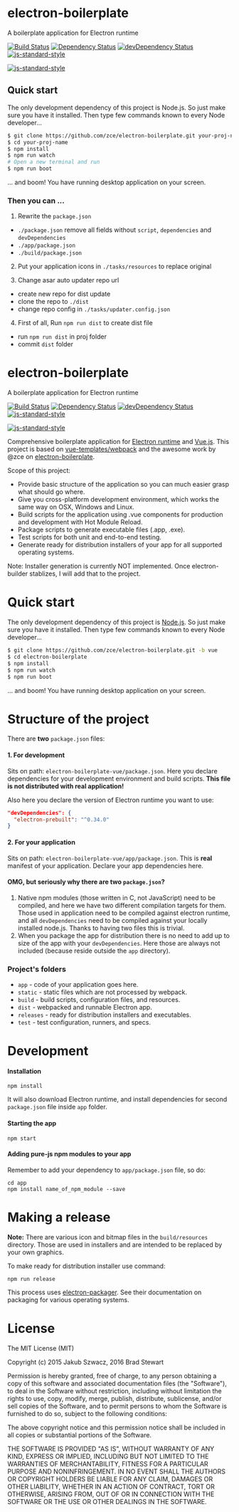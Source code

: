 # electron-boilerplate

A boilerplate application for Electron runtime

[![Build Status](https://travis-ci.org/zce/electron-boilerplate.svg?branch=vue-auto-update)](https://travis-ci.org/zce/electron-boilerplate)
[![Dependency Status](https://david-dm.org/zce/electron-boilerplate.svg)](https://david-dm.org/zce/electron-boilerplate)
[![devDependency Status](https://david-dm.org/zce/electron-boilerplate/dev-status.svg)](https://david-dm.org/zce/electron-boilerplate#info=devDependencies)
[![js-standard-style](https://img.shields.io/badge/code%20style-standard-brightgreen.svg)](http://standardjs.com/)

[![js-standard-style](https://cdn.rawgit.com/feross/standard/master/badge.svg)](https://github.com/feross/standard)


## Quick start

The only development dependency of this project is Node.js. So just make sure you have it installed. Then type few commands known to every Node developer...

```bash
$ git clone https://github.com/zce/electron-boilerplate.git your-proj-name -b vue-auto-update
$ cd your-proj-name
$ npm install
$ npm run watch
# Open a new terminal and run
$ npm run boot
```

... and boom! You have running desktop application on your screen.

### Then you can ...

1. Rewrite the `package.json`
  - `./package.json` remove all fields without `script`, `dependencies` and `devDependencies`
  - `./app/package.json`
  - `./build/package.json`

2. Put your application icons in `./tasks/resources` to replace original

3. Change asar auto updater repo url
  - create new repo for dist update
  - clone the repo to `./dist`
  - change repo config in `./tasks/updater.config.json`

4. First of all, Run `npm run dist` to create dist file
  - run `npm run dist` in proj folder
  - commit `dist` folder
  




# electron-boilerplate

A boilerplate application for Electron runtime

[![Build Status](https://travis-ci.org/zce/electron-boilerplate.svg?branch=vue)](https://travis-ci.org/zce/electron-boilerplate)
[![Dependency Status](https://david-dm.org/zce/electron-boilerplate.svg)](https://david-dm.org/zce/electron-boilerplate)
[![devDependency Status](https://david-dm.org/zce/electron-boilerplate/dev-status.svg)](https://david-dm.org/zce/electron-boilerplate#info=devDependencies)
[![js-standard-style](https://img.shields.io/badge/code%20style-standard-brightgreen.svg)](http://standardjs.com/)

[![js-standard-style](https://cdn.rawgit.com/feross/standard/master/badge.svg)](https://github.com/feross/standard)


Comprehensive boilerplate application for [Electron runtime](http://electron.atom.io) and [Vue.js](http://vuejs.org). This project is based on [vue-templates/webpack](https://github.com/vuejs-templates/webpack) and the awesome work by @zce on [electron-boilerplate](https://github.com/zce/electron-boilerplate).

Scope of this project:

- Provide basic structure of the application so you can much easier grasp what should go where.
- Give you cross-platform development environment, which works the same way on OSX, Windows and Linux.
- Build scripts for the application using .vue components for production and development with Hot Module Reload.
- Package scripts to generate executable files (.app, .exe).
- Test scripts for both unit and end-to-end testing.
- Generate ready for distribution installers of your app for all supported operating systems.

Note: Installer generation is currently NOT implemented. Once electron-builder stablizes, I will add that to the project. 


# Quick start
The only development dependency of this project is [Node.js](https://nodejs.org). So just make sure you have it installed.
Then type few commands known to every Node developer...

```bash
$ git clone https://github.com/zce/electron-boilerplate.git -b vue
$ cd electron-boilerplate
$ npm install
$ npm run watch
$ npm run boot
```
... and boom! You have running desktop application on your screen.

# Structure of the project

There are **two** `package.json` files:  

#### 1. For development
Sits on path: `electron-boilerplate-vue/package.json`. Here you declare dependencies for your development environment and build scripts. **This file is not distributed with real application!**

Also here you declare the version of Electron runtime you want to use:
```json
"devDependencies": {
  "electron-prebuilt": "^0.34.0"
}
```

#### 2. For your application
Sits on path: `electron-boilerplate-vue/app/package.json`. This is **real** manifest of your application. Declare your app dependencies here.

#### OMG, but seriously why there are two `package.json`?
1. Native npm modules (those written in C, not JavaScript) need to be compiled, and here we have two different compilation targets for them. Those used in application need to be compiled against electron runtime, and all `devDependencies` need to be compiled against your locally installed node.js. Thanks to having two files this is trivial.
2. When you package the app for distribution there is no need to add up to size of the app with your `devDependencies`. Here those are always not included (because reside outside the `app` directory).

### Project's folders

- `app` - code of your application goes here.
- `static` - static files which are not processed by webpack.
- `build` - build scripts, configuration files, and resources.
- `dist` - webpacked and runnable Electron app.
- `releases` - ready for distribution installers and executables.
- `test` - test configuration, runners, and specs.


# Development

#### Installation

```
npm install
```
It will also download Electron runtime, and install dependencies for second `package.json` file inside `app` folder.

#### Starting the app

```
npm start
```

#### Adding pure-js npm modules to your app

Remember to add your dependency to `app/package.json` file, so do:
```
cd app
npm install name_of_npm_module --save
```


# Making a release

**Note:** There are various icon and bitmap files in the `build/resources` directory. Those are used in installers and are intended to be replaced by your own graphics.

To make ready for distribution installer use command:
```
npm run release
```
This process uses [electron-packager](https://github.com/electron-userland/electron-packager). See their documentation on packaging for various operating systems. 


# License

The MIT License (MIT)

Copyright (c) 2015 Jakub Szwacz, 2016 Brad Stewart

Permission is hereby granted, free of charge, to any person obtaining a copy
of this software and associated documentation files (the "Software"), to deal
in the Software without restriction, including without limitation the rights
to use, copy, modify, merge, publish, distribute, sublicense, and/or sell
copies of the Software, and to permit persons to whom the Software is
furnished to do so, subject to the following conditions:

The above copyright notice and this permission notice shall be included in all
copies or substantial portions of the Software.

THE SOFTWARE IS PROVIDED "AS IS", WITHOUT WARRANTY OF ANY KIND, EXPRESS OR
IMPLIED, INCLUDING BUT NOT LIMITED TO THE WARRANTIES OF MERCHANTABILITY,
FITNESS FOR A PARTICULAR PURPOSE AND NONINFRINGEMENT. IN NO EVENT SHALL THE
AUTHORS OR COPYRIGHT HOLDERS BE LIABLE FOR ANY CLAIM, DAMAGES OR OTHER
LIABILITY, WHETHER IN AN ACTION OF CONTRACT, TORT OR OTHERWISE, ARISING FROM,
OUT OF OR IN CONNECTION WITH THE SOFTWARE OR THE USE OR OTHER DEALINGS IN THE
SOFTWARE.
